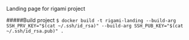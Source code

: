 Landing page for rigami project


#####Build project
`$ docker build -t rigami-landing --build-arg SSH_PRV_KEY="$(cat ~/.ssh/id_rsa)" --build-arg SSH_PUB_KEY="$(cat ~/.ssh/id_rsa.pub)" .`
